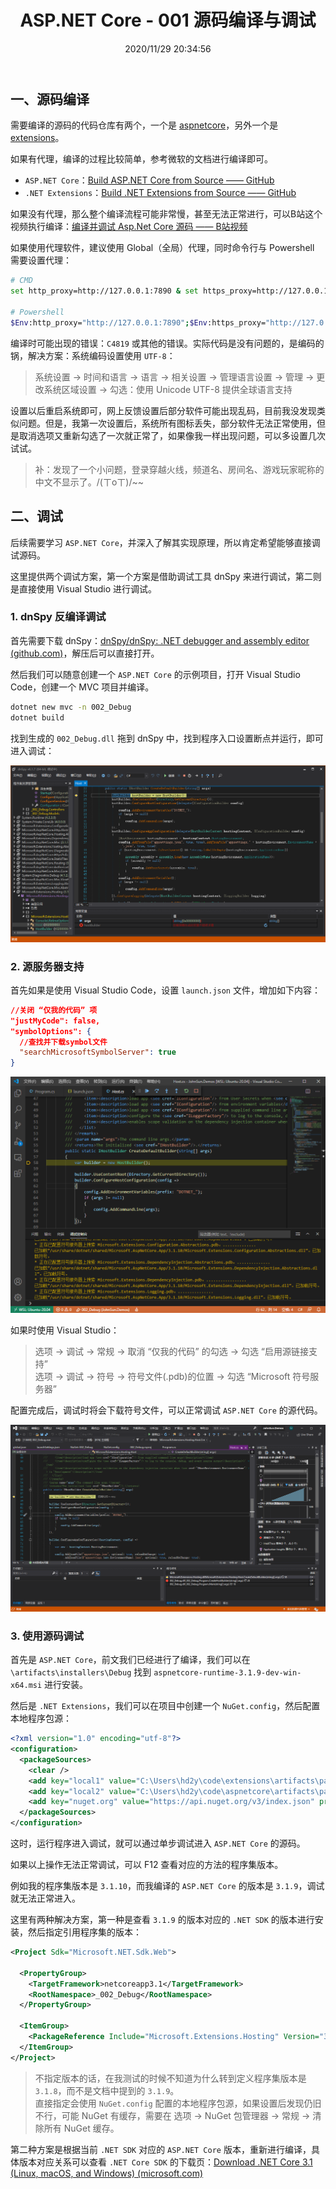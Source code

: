 ﻿---
title: "ASP.NET Core - 001 源码编译与调试"
date: "2020/11/29 20:34:56"
updated: "2020/11/29 20:34:56"
permalink: "aspnet-core-001-source-code-compilation-and-debugging/"
tags:
 - GitHub
 - 调试
categories:
 - [开发, C#, "ASP.NET Core"]
---

## 一、源码编译

需要编译的源码的代码仓库有两个，一个是 [aspnetcore](https://github.com/dotnet/aspnetcore)，另外一个是 [extensions](https://github.com/dotnet/extensions)。

如果有代理，编译的过程比较简单，参考微软的文档进行编译即可。
+ `ASP.NET Core`：[Build ASP.NET Core from Source —— GitHub](https://github.com/dotnet/aspnetcore/blob/master/docs/BuildFromSource.md)
+ `.NET Extensions`：[Build .NET Extensions from Source —— GitHub](https://github.com/dotnet/extensions/blob/master/docs/BuildFromSource.md)

如果没有代理，那么整个编译流程可能非常慢，甚至无法正常进行，可以B站这个视频执行编译：[编译并调试 Asp.Net Core 源码 —— B站视频](https://www.bilibili.com/video/BV1964y1F7hQ)

如果使用代理软件，建议使用 Global（全局）代理，同时命令行与 Powershell 需要设置代理：
```bash
# CMD
set http_proxy=http://127.0.0.1:7890 & set https_proxy=http://127.0.0.1:7890

# Powershell
$Env:http_proxy="http://127.0.0.1:7890";$Env:https_proxy="http://127.0.0.1:7890"
```

编译时可能出现的错误：`C4819` 或其他的错误。实际代码是没有问题的，是编码的锅，解决方案：系统编码设置使用 `UTF-8`：
> 系统设置 → 时间和语言 → 语言 → 相关设置 → 管理语言设置 → 管理 → 更改系统区域设置 → 勾选：使用 Unicode UTF-8 提供全球语言支持

设置以后重启系统即可，网上反馈设置后部分软件可能出现乱码，目前我没发现类似问题。但是，我第一次设置后，系统所有图标丢失，部分软件无法正常使用，但是取消选项又重新勾选了一次就正常了，如果像我一样出现问题，可以多设置几次试试。

> 补：发现了一个小问题，登录穿越火线，频道名、房间名、游戏玩家昵称的中文不显示了。/(ㄒoㄒ)/~~

## 二、调试

后续需要学习 `ASP.NET Core`，并深入了解其实现原理，所以肯定希望能够直接调试源码。

这里提供两个调试方案，第一个方案是借助调试工具 dnSpy 来进行调试，第二则是直接使用 Visual Studio 进行调试。

### 1. dnSpy 反编译调试

首先需要下载 dnSpy：[dnSpy/dnSpy: .NET debugger and assembly editor (github.com)](https://github.com/dnSpy/dnSpy)，解压后可以直接打开。

然后我们可以随意创建一个 `ASP.NET Core` 的示例项目，打开 Visual Studio Code，创建一个 MVC 项目并编译。

```bash
dotnet new mvc -n 002_Debug
dotnet build
```

找到生成的 `002_Debug.dll` 拖到 dnSpy 中，找到程序入口设置断点并运行，即可进入调试：

![debug-with-dnspy](./201129-aspnet-core-001-source-code-compilation-and-debugging-01.png)

### 2. 源服务器支持

首先如果是使用 Visual Studio Code，设置 `launch.json` 文件，增加如下内容：
```json
//关闭 “仅我的代码” 项
"justMyCode": false,
"symbolOptions": {
  //查找并下载symbol文件
  "searchMicrosoftSymbolServer": true
}
```

![debug-with-vsc](./201129-aspnet-core-001-source-code-compilation-and-debugging-02.png)

如果时使用 Visual Studio：
> 选项 → 调试 → 常规 → 取消 “仅我的代码” 的勾选 → 勾选 “启用源链接支持”  
> 选项 → 调试 → 符号 → 符号文件(.pdb)的位置 → 勾选 “Microsoft 符号服务器”

配置完成后，调试时将会下载符号文件，可以正常调试 `ASP.NET Core` 的源代码。

![debug-with-vs](./201129-aspnet-core-001-source-code-compilation-and-debugging-03.png)

### 3. 使用源码调试

首先是 `ASP.NET Core`，前文我们已经进行了编译，我们可以在 `\artifacts\installers\Debug` 找到 `aspnetcore-runtime-3.1.9-dev-win-x64.msi` 进行安装。

然后是 `.NET Extensions`，我们可以在项目中创建一个 `NuGet.config`，然后配置本地程序包源：
```xml
<?xml version="1.0" encoding="utf-8"?>
<configuration>
  <packageSources>
    <clear />
    <add key="local1" value="C:\Users\hd2y\code\extensions\artifacts\packages\Debug\Shipping" />
    <add key="local2" value="C:\Users\hd2y\code\aspnetcore\artifacts\packages\Debug\Shipping" />
    <add key="nuget.org" value="https://api.nuget.org/v3/index.json" protocolVersion="3" />
  </packageSources>
</configuration>
```

这时，运行程序进入调试，就可以通过单步调试进入 `ASP.NET Core` 的源码。

如果以上操作无法正常调试，可以 F12 查看对应的方法的程序集版本。

例如我的程序集版本是 `3.1.10`，而我编译的 `ASP.NET Core` 的版本是 `3.1.9`，调试就无法正常进入。

这里有两种解决方案，第一种是查看 `3.1.9` 的版本对应的 `.NET SDK` 的版本进行安装，然后指定引用程序集的版本：
```xml
<Project Sdk="Microsoft.NET.Sdk.Web">

  <PropertyGroup>
    <TargetFramework>netcoreapp3.1</TargetFramework>
    <RootNamespace>_002_Debug</RootNamespace>
  </PropertyGroup>

  <ItemGroup>
    <PackageReference Include="Microsoft.Extensions.Hosting" Version="3.1.9" />
  </ItemGroup>
</Project>
```

> 不指定版本的话，在我测试的时候不知道为什么转到定义程序集版本是 `3.1.8`，而不是文档中提到的 `3.1.9`。  
> 直接指定会使用 `NuGet.config` 配置的本地程序包源，如果设置后发现仍旧不行，可能 NuGet 有缓存，需要在 选项 → NuGet 包管理器 → 常规 → 清除所有 NuGet 缓存。

第二种方案是根据当前 `.NET SDK` 对应的 `ASP.NET Core` 版本，重新进行编译，具体版本对应关系可以查看 `.NET Core SDK` 的下载页：[Download .NET Core 3.1 (Linux, macOS, and Windows) (microsoft.com)](https://dotnet.microsoft.com/download/dotnet-core/3.1)
